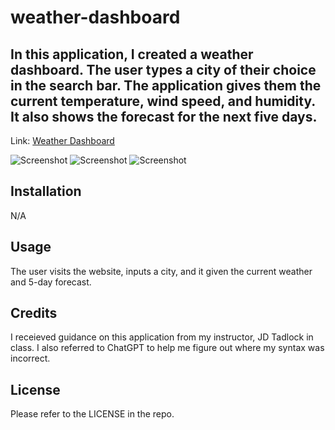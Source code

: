# weather-dashboard

## In this application, I created a weather dashboard. The user types a city of their choice in the search bar. The application gives them the current temperature, wind speed, and humidity. It also shows the forecast for the next five days.

Link: <a href="https://coreyphillipsofficial.github.io/javascript_quiz/">Weather Dashboard</a> 

![Screenshot](./assets/main-page-screenshot.png)
![Screenshot](./assets/question-screenshot.png)
![Screenshot](./assets/highscores-screenshot.png)


## Installation

N/A

## Usage

The user visits the website, inputs a city, and it given the current weather and 5-day forecast.

## Credits

I receieved guidance on this application from my instructor, JD Tadlock in class. I also referred to ChatGPT to help me figure out where my syntax was incorrect.

## License

Please refer to the LICENSE in the repo.